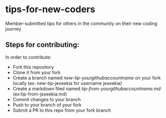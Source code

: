 # tips-for-new-coders
Member-submitted tips for others in the community on their new coding journey


## Steps for contributing:

In order to contribute:

- Fork this repository
- Clone it from your fork
- Create a branch named *new-tip-yourgithubaccountname* on your fork locally (ex: new-tip-jeseekia for username jeseekia)
- Create a markdown filed named *tip-from-yourgithubaccountname.md* (ex:tip-from-jeseekia.md)
- Commit changes to your branch
- Push to your branch of your fork
- Submit a PR to this repo from your fork branch

